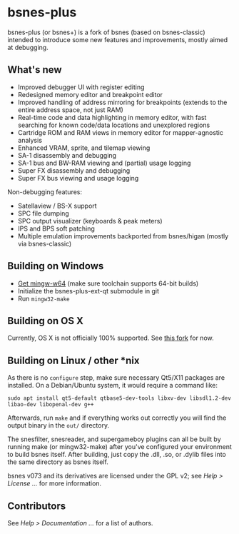 # bsnes-plus

bsnes-plus (or bsnes+) is a fork of bsnes (based on bsnes-classic) intended to
introduce some new features and improvements, mostly aimed at debugging.

## What's new

- Improved debugger UI with register editing
- Redesigned memory editor and breakpoint editor
- Improved handling of address mirroring for breakpoints (extends to the entire address space, not just RAM)
- Real-time code and data highlighting in memory editor, with fast searching for known code/data locations and unexplored regions
- Cartridge ROM and RAM views in memory editor for mapper-agnostic analysis
- Enhanced VRAM, sprite, and tilemap viewing
- SA-1 disassembly and debugging
- SA-1 bus and BW-RAM viewing and (partial) usage logging
- Super FX disassembly and debugging
- Super FX bus viewing and usage logging

Non-debugging features:

- Satellaview / BS-X support
- SPC file dumping
- SPC output visualizer (keyboards & peak meters)
- IPS and BPS soft patching
- Multiple emulation improvements backported from bsnes/higan (mostly via bsnes-classic)

## Building on Windows

- [Get mingw-w64](http://mingw-w64.yaxm.org/doku.php/download) (make sure toolchain supports 64-bit builds)
- Initialize the bsnes-plus-ext-qt submodule in git
- Run `mingw32-make`

## Building on OS X

Currently, OS X is not officially 100% supported. See [this fork](https://github.com/Optiroc/bsnes-plus) for now.

## Building on Linux / other *nix

As there is no ``configure`` step, make sure necessary Qt5/X11 packages are installed. On a Debian/Ubuntu system, it would require a command like:

```
sudo apt install qt5-default qtbase5-dev-tools libxv-dev libsdl1.2-dev libao-dev libopenal-dev g++
```

Afterwards, run ``make`` and if everything works out correctly you will find the output binary in the ``out/`` directory.

The snesfilter, snesreader, and supergameboy plugins can all be built by running make (or mingw32-make) after you've configured your environment to build bsnes itself.
After building, just copy the .dll, .so, or .dylib files into the same directory as bsnes itself.

bsnes v073 and its derivatives are licensed under the GPL v2; see *Help > License ...* for more information.

## Contributors

See *Help > Documentation ...* for a list of authors.
